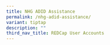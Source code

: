 ```yaml
---
title: NHG ADID Assistance
permalink: /nhg-adid-assistance/
variant: tiptap
description: ""
third_nav_title: REDCap User Accounts
---
```

